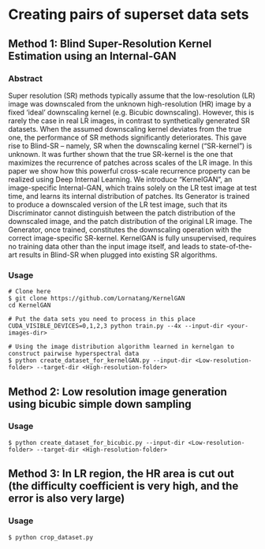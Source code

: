 # Creating pairs of superset data sets

## Method 1: Blind Super-Resolution Kernel Estimation using an Internal-GAN

### Abstract

Super resolution (SR) methods typically assume that the low-resolution (LR) image
was downscaled from the unknown high-resolution (HR) image by a fixed ‘ideal’
downscaling kernel (e.g. Bicubic downscaling). However, this is rarely the case
in real LR images, in contrast to synthetically generated SR datasets. When
the assumed downscaling kernel deviates from the true one, the performance of
SR methods significantly deteriorates. This gave rise to Blind-SR – namely, SR
when the downscaling kernel (“SR-kernel”) is unknown. It was further shown
that the true SR-kernel is the one that maximizes the recurrence of patches across
scales of the LR image. In this paper we show how this powerful cross-scale
recurrence property can be realized using Deep Internal Learning. We introduce
“KernelGAN”, an image-specific Internal-GAN, which trains solely on the LR
test image at test time, and learns its internal distribution of patches. Its Generator
is trained to produce a downscaled version of the LR test image, such that its
Discriminator cannot distinguish between the patch distribution of the downscaled
image, and the patch distribution of the original LR image. The Generator, once
trained, constitutes the downscaling operation with the correct image-specific
SR-kernel. KernelGAN is fully unsupervised, requires no training data other than
the input image itself, and leads to state-of-the-art results in Blind-SR when plugged
into existing SR algorithms. 

### Usage

```text
# Clone here
$ git clone https://github.com/Lornatang/KernelGAN
cd KernelGAN

# Put the data sets you need to process in this place
CUDA_VISIBLE_DEVICES=0,1,2,3 python train.py --4x --input-dir <your-images-dir>

# Using the image distribution algorithm learned in kernelgan to construct pairwise hyperspectral data
$ python create_dataset_for_kernelGAN.py --input-dir <Low-resolution-folder> --target-dir <High-resolution-folder> 
```

## Method 2: Low resolution image generation using bicubic simple down sampling

### Usage

```text
$ python create_dataset_for_bicubic.py --input-dir <Low-resolution-folder> --target-dir <High-resolution-folder> 
```

## Method 3: In LR region, the HR area is cut out (the difficulty coefficient is very high, and the error is also very large)

### Usage

```text
$ python crop_dataset.py
```